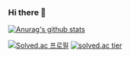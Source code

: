 ### Hi there 👋

<!-- - 2022.01 ~ LINE + [??] -->

[![Anurag's github stats](https://github-readme-stats.vercel.app/api?username=epicurean21)](https://github.com/anuraghazra/github-readme-stats)   

[![Solved.ac
프로필](http://mazassumnida.wtf/api/mini/generate_badge?boj={whwoals21})](https://solved.ac/{whwoals21})
[![solved.ac tier](http://mazassumnida.wtf/api/v2/generate_badge?boj=whwoals21)](https://solved.ac/whwoals21)

<!--
[![Top Langs](https://github-readme-stats.vercel.app/api/top-langs/?username=epicurean21&layout=compact)](https://github.com/anuraghazra/github-readme-stats)
-->

<!--
**epicurean21/epicurean21** is a ✨ _special_ ✨ repository because its `README.md` (this file) appears on your GitHub profile.

Here are some ideas to get you started:

- 🔭 I’m currently working on ...
- 🌱 I’m currently learning ...
- 👯 I’m looking to collaborate on ...
- 🤔 I’m looking for help with ...
- 💬 Ask me about ...
- 📫 How to reach me: ...
- 😄 Pronouns: ...
- ⚡ Fun fact: ...
-->
